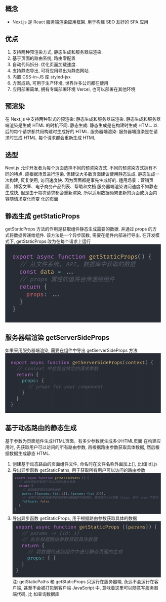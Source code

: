 ## 概念
- Next.js 是 React 服务端渲染应用框架. 用于构建 SEO 友好的 SPA 应用

## 优点
1. 支持两种预渲染方式, 静态生成和服务器端渲染. 
2. 基于页面的路由系统, 路由零配置
3. 自动代码拆分. 优化页面加载速度.
4. 支持静态导出, 可将应用导出为静态网站.
5. 内置 CSS-in-JS 库 styled-jsx
6. 方案成熟, 可用于生产环境, 世界许多公司都在使用
7. 应用部署简单, 拥有专属部署环境 Vercel, 也可以部署在其他环境

## 预渲染
在 Next.js 中支持两种形式的预渲染: 静态生成和服务器端渲染.
静态生成和服务器端渲染是生成 HTML 的时机不同.
静态生成: 静态生成是在构建时生成 HTML. 以后的每个请求都共用构建时生成好的 HTML.
服务器端渲染: 服务器端渲染是在请求时生成 HTML. 每个请求都会重新生成 HTML

## 选型
Next.js 允许开发者为每个页面选择不同的预渲染方式. 不同的预渲染方式拥有不同的特点. 应根据场景进行渲染. 
但建议大多数页面建议使用静态生成.
静态生成一次构建, 反复使用, 访问速度快. 因为页面都是事先生成好的.
适用场景：营销页面、博客文章、电子商务产品列表、帮助和文档
服务器端渲染访问速度不如静态生成快, 但是由于每次请求都会重新渲染, 所以适用数据频繁更新的页面或页面内容随请求变化而变
化的页面

## 静态生成 getStaticProps
getStaticProps 方法的作用是获取组件静态生成需要的数据. 并通过 props 的方式将数据传递给组件.
该方法是一个异步函数, 需要在组件内部进行导出.
在开发模式下, getStaticProps 改为在每个请求上运行
![](images/2021-07-18-17-00-20.png)

## 服务器端渲染 getServerSideProps
如果采用服务器端渲染, 需要在组件中导出 getServerSideProps 方法
![](images/2021-07-18-17-01-02.png)

## 基于动态路由的静态生成
基于参数为页面组件生成HTML页面，有多少参数就生成多少HTML页面
在构建应用时, 先获取用户可以访问的所有路由参数, 再根据路由参数获取具体数据, 然后根据数据生成静态 HTML.
1. 创建基于动态路由的页面组件文件, 命名时在文件名称外面加上[], 比如[id].js
2. 导出异步函数 getStaticPaths, 用于获取所有用户可以访问的路由参数
![](images/2021-07-18-17-02-45.png)
3. 导出异步函数 getStaticProps, 用于根据路由参数获取具体的数据
![](images/2021-07-18-17-03-14.png)
注: getStaticPaths 和 getStaticProps 只运行在服务器端, 
永远不会运行在客户端, 甚至不会被打包到客户端
JavaScript 中, 意味着这里可以随意写服务器端代码, 比
如查询数据库